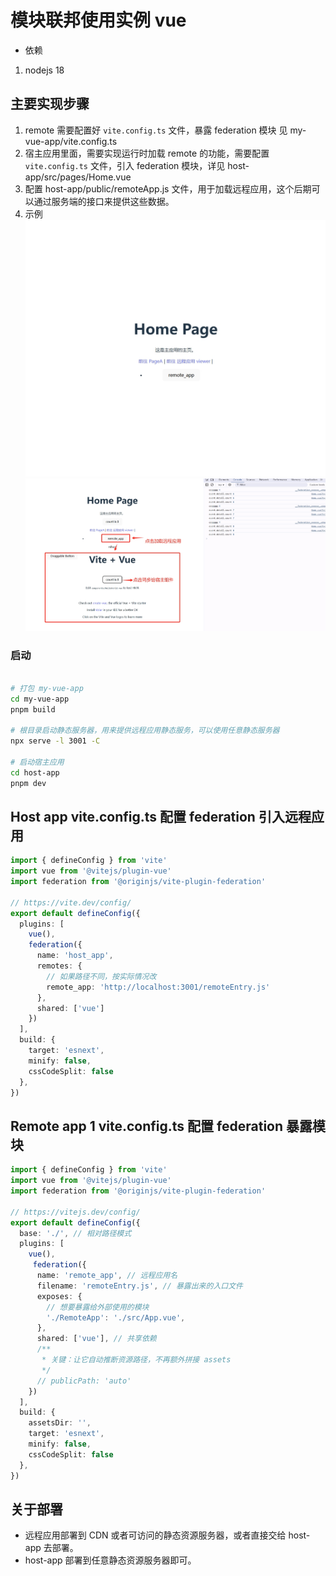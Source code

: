 # 模块联邦使用实例 vue 

* 依赖 
1. nodejs 18


## 主要实现步骤 

1. remote 需要配置好 `vite.config.ts` 文件，暴露 federation 模块 见 my-vue-app/vite.config.ts
2. 宿主应用里面，需要实现运行时加载 remote 的功能，需要配置 `vite.config.ts` 文件，引入 federation 模块，详见 host-app/src/pages/Home.vue
3. 配置 host-app/public/remoteApp.js 文件，用于加载远程应用，这个后期可以通过服务端的接口来提供这些数据。
4. 示例 ![启动宿主应用](./1.png) ![加载远程组件](./2.png)

### 启动

```bash

# 打包 my-vue-app 
cd my-vue-app
pnpm build 

# 根目录启动静态服务器，用来提供远程应用静态服务，可以使用任意静态服务器
npx serve -l 3001 -C

# 启动宿主应用
cd host-app
pnpm dev

```

## Host app vite.config.ts 配置 federation 引入远程应用

```ts vite.config.ts
import { defineConfig } from 'vite'
import vue from '@vitejs/plugin-vue'
import federation from '@originjs/vite-plugin-federation'

// https://vite.dev/config/
export default defineConfig({
  plugins: [
    vue(),
    federation({
      name: 'host_app',
      remotes: {
        // 如果路径不同，按实际情况改
        remote_app: 'http://localhost:3001/remoteEntry.js'
      },
      shared: ['vue']
    })
  ],
  build: {
    target: 'esnext',
    minify: false,
    cssCodeSplit: false
  },
})

```

## Remote app 1 vite.config.ts 配置 federation 暴露模块 

```ts vite.config.ts
import { defineConfig } from 'vite'
import vue from '@vitejs/plugin-vue'
import federation from '@originjs/vite-plugin-federation'

// https://vitejs.dev/config/
export default defineConfig({
  base: './', // 相对路径模式
  plugins: [
    vue(),
     federation({
      name: 'remote_app', // 远程应用名
      filename: 'remoteEntry.js', // 暴露出来的入口文件
      exposes: {
        // 想要暴露给外部使用的模块
        './RemoteApp': './src/App.vue',
      },
      shared: ['vue'], // 共享依赖
      /**
       * 关键：让它自动推断资源路径，不再额外拼接 assets
       */
      // publicPath: 'auto'
    })
  ],
  build: {
    assetsDir: '',
    target: 'esnext',
    minify: false,
    cssCodeSplit: false
  },
})
```

## 关于部署

- 远程应用部署到 CDN 或者可访问的静态资源服务器，或者直接交给 host-app 去部署。
- host-app 部署到任意静态资源服务器即可。